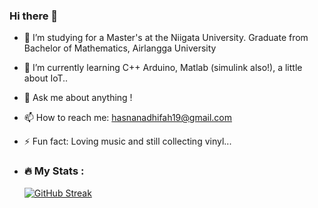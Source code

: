 ### Hi there 👋
- 🔭 I’m studying for a Master's at the Niigata University. Graduate from Bachelor of Mathematics, Airlangga University 
- 🌱 I’m currently learning C++ Arduino, Matlab (simulink also!), a little about IoT..
- 💬 Ask me about anything !
- 📫 How to reach me: hasnanadhifah19@gmail.com
- ⚡ Fun fact: Loving music and still collecting vinyl...

- ### :fire: My Stats :
  [![GitHub Streak](https://github-readme-streak-stats.herokuapp.com?user=hasnanadhifah&theme=graywhite&hide_border=true&date_format=M%20j%5B%2C%20Y%5D&mode=weekly)](https://git.io/streak-stats)
<!--
**hasnanadhifah/hasnanadhifah** is a ✨ _special_ ✨ repository because its `README.md` (this file) appears on your GitHub profile.

Here are some ideas to get you started:

- 🔭 I’m studying for a Master's at the Niigata University. Graduate from Bachelor of Mathematics, Airlangga University 
- 🌱 I’m currently learning C++ Arduino, Matlab (simulink also!), a little about IoT..
- 👯 I’m looking to collaborate on ...
- 🤔 I’m looking for help with ...
- 💬 Ask me about anything !
- 📫 How to reach me: hasnanadhifah19@gmail.com
- 😄 Pronouns: ...
- ⚡ Fun fact: Loving music and still collecting vinyl...
-->

